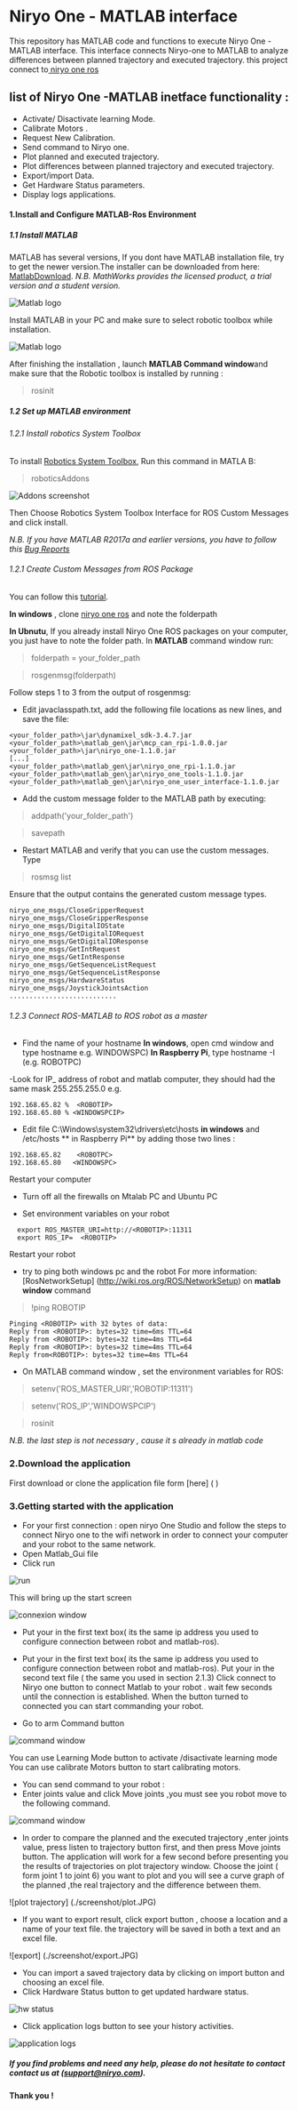 # **Niryo One - MATLAB interface**

This repository has MATLAB code and functions to execute Niryo One - MATLAB interface.
This interface connects Niryo-one to MATLAB to analyze differences between planned trajectory and executed trajectory.
this project connect to[ niryo one ros](https://github.com/NiryoRobotics/niryo_one_ros)
## list of Niryo One -MATLAB inetface functionality :  
-	Activate/ Disactivate learning Mode. 
-	Calibrate Motors .
-	Request New Calibration.
-	Send command to Niryo one.  
-	Plot planned and executed trajectory. 
-	Plot differences between planned trajectory and executed trajectory.
-	Export/import Data. 
-	Get Hardware Status parameters.
-	Display logs applications. 

#### 1.Install and Configure MATLAB-Ros Environment
##### 1.1 Install MATLAB
MATLAB has several versions, If you dont have MATLAB installation file, try to get the newer version.The installer can be downloaded from here:  [MatlabDownload]( https://fr.mathworks.com/ ).
*N.B. MathWorks provides the licensed product, a trial version and a student version.*

![Matlab logo](./screenshot/matlablogo.JPG)

Install MATLAB in your  PC and make sure to select robotic toolbox while installation.

![Matlab logo](./screenshot/1.JPG)

After finishing the installation , launch **MATLAB Command window**and  make sure that  the Robotic toolbox is installed by running :  

>  rosinit

##### 1.2 Set up MATLAB environment 
###### 1.2.1  Install robotics System Toolbox 
To install [Robotics System Toolbox](ttps://fr.mathworks.com/help/robotics/ug/install-robotics-system-toolbox-support-packages.html), Run this command in MATLA	B:

 
>roboticsAddons
  

![Addons screenshot](./screenshot/2.JPG)

Then Choose Robotics System Toolbox Interface for ROS Custom Messages and click install. 

*N.B. If you have  MATLAB R2017a and earlier versions, you have to follow this [Bug Reports](https://fr.mathworks.com/login?uri=https%3A%2F%2Ffr.mathworks.com%2Fsupport%2Fbugreports%2F1741173%3Fnocookie%3Dtrue%26requestedDomain%3Dtrue)*

###### 1.2.1 Create Custom Messages from ROS Package 
You can follow this [tutorial](https://fr.mathworks.com/help/robotics/ug/create-custom-messages-from-ros-package.html).

 **In windows** , clone [niryo one ros](https://github.com/NiryoRobotics/niryo_one_ros.git) and note the folderpath

**In Ubnutu**, If you already install Niryo One ROS packages on your computer, you just have to note the folder path.
In **MATLAB** command window run:


>folderpath = your_folder_path

>rosgenmsg(folderpath)


Follow steps 1 to 3 from the output of rosgenmsg: 
- Edit javaclasspath.txt, add the following file locations as new lines, and save the file:
```
<your_folder_path>\jar\dynamixel_sdk-3.4.7.jar
<your_folder_path>\matlab_gen\jar\mcp_can_rpi-1.0.0.jar
<your_folder_path>\jar\niryo_one-1.1.0.jar
[...]
<your_folder_path>\matlab_gen\jar\niryo_one_rpi-1.1.0.jar
<your_folder_path>\matlab_gen\jar\niryo_one_tools-1.1.0.jar
<your_folder_path>\matlab_gen\jar\niryo_one_user_interface-1.1.0.jar
```
- Add the custom message folder to the MATLAB path by executing:

> addpath('your_folder_path')

>savepath

- Restart MATLAB and verify that you can use the custom messages. Type 

>rosmsg list

 Ensure that the output contains the generated custom message types.
```
niryo_one_msgs/CloseGripperRequest
niryo_one_msgs/CloseGripperResponse
niryo_one_msgs/DigitalIOState
niryo_one_msgs/GetDigitalIORequest
niryo_one_msgs/GetDigitalIOResponse
niryo_one_msgs/GetIntRequest
niryo_one_msgs/GetIntResponse
niryo_one_msgs/GetSequenceListRequest
niryo_one_msgs/GetSequenceListResponse
niryo_one_msgs/HardwareStatus
niryo_one_msgs/JoystickJointsAction
...........................
```

###### 1.2.3 Connect ROS-MATLAB to ROS robot as a master
- Find the name of your hostname 
**In windows**, open cmd window and type hostname e.g. WINDOWSPC) 
**In Raspberry Pi**, type  hostname -I (e.g. ROBOTPC) 

-Look for IP_ address of robot and matlab computer, they should had the same mask 255.255.255.0
e.g. 
```
192.168.65.82 %  <ROBOTIP>
192.168.65.80 % <WINDOWSPCIP>
```
- Edit file C:\Windows\system32\drivers\etc\hosts **in windows**  and  /etc/hosts ** in Raspberry Pi** by adding those two lines : 

``` 
192.168.65.82	 <ROBOTPC>
192.168.65.80	<WINDOWSPC>
```

Restart your computer 

-  Turn off all the firewalls on Mtalab PC and Ubuntu PC

- Set environment variables on your robot 
 
``` 
  export ROS_MASTER_URI=http://<ROBOTIP>:11311
  export ROS_IP=  <ROBOTIP>
  ``` 
 Restart your robot 

-  try to ping both windows pc and the robot
For more information:[RosNetworkSetup] (http://wiki.ros.org/ROS/NetworkSetup)
on **matlab window** command
  
> !ping ROBOTIP

 ```
Pinging <ROBOTIP> with 32 bytes of data: 
Reply from <ROBOTIP>: bytes=32 time=6ms TTL=64 
Reply from <ROBOTIP>: bytes=32 time=4ms TTL=64 
Reply from <ROBOTIP>: bytes=32 time=4ms TTL=64 
Reply from<ROBOTIP>: bytes=32 time=4ms TTL=64 
 ```
- On MATLAB command window , set the environment variables for ROS:

>setenv('ROS_MASTER_URI','ROBOTIP:11311')

>setenv('ROS_IP','WINDOWSPCIP')

>rosinit


*N.B. the last step is not necessary , cause it s already in matlab code*

### 2.Download the application 
First download or clone the application file form [here] ( )
### 3.Getting started with the application 
- For your first connection : 
open niryo One Studio and follow the steps to connect Niryo one to the wifi network in order to connect your computer and your robot to the same network.
- Open Matlab_Gui file
- Click run 

![run](./screenshot/run.JPG)

 This will bring up the start  screen

![connexion window](./screenshot/connxion_window.JPG)


- Put your <ROBOTIP> in the first text box( its the same ip address you used to configure connection between robot and matlab-ros). 

- Put your <ROBOTIP> in the first text box( its the same ip address you used to configure connection between robot and matlab-ros). 
Put your <WINDOWSPCIP>  in the second text file ( the same you used in section 2.1.3) 
Click connect to Niryo one button to connect Matlab  to your robot . wait few seconds until the connection is established. 
When the button turned to connected you can start commanding your robot. 
- Go to arm Command button 

![command window](./screenshot/commandwindow1.JPG)

You can use Learning Mode button to activate /disactivate learning mode 
You can use calibrate Motors button to start calibrating motors.

 - You can send command to your robot : 
 - Enter joints value and click Move joints ,you must see you robot move to the following command.

![command window ](./screenshot/command.jpg)

- In order to compare the planned and the executed trajectory ,enter joints value, press listen to trajectory button first, and then press Move joints button.
The application  will work for a few second before presenting you the results of trajectories on plot trajectory window.
Choose the joint ( form joint 1 to joint 6) you want to plot and you will see a curve graph of the planned ,the real trajectory and the difference between them.

![plot trajectory] (./screenshot/plot.JPG)

- If you want to export result, click export button , choose a location and a name of your text file. the trajectory will be saved in both a text and an excel file.

![export] (./screenshot/export.JPG)

-  You can import a saved trajectory data by clicking on import button and choosing an excel file.
-  Click Hardware Status button to get updated hardware status.

![hw status](./screenshot/hwstatus.JPG)

-   Click application logs button to see your history activities. 

![application logs](./screenshot/applicationlogs.JPG)

##### **If you find problems and need any help, please do not hesitate to contact contact us at (support@niryo.com).**
**Thank you !**
